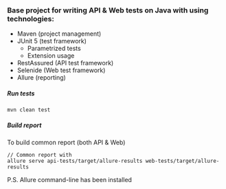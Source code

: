 ### Base project for writing API & Web tests on Java with using technologies:
 - Maven (project management)
 - JUnit 5 (test framework)
   - Parametrized tests
   - Extension usage 
 - RestAssured (API test framework)
 - Selenide (Web test framework)
 - Allure (reporting)  


##### Run tests

```
mvn clean test

```

##### Build report

To build common report (both API & Web)
```
// Common report with
allure serve api-tests/target/allure-results web-tests/target/allure-results
```
P.S. Allure command-line has been installed

